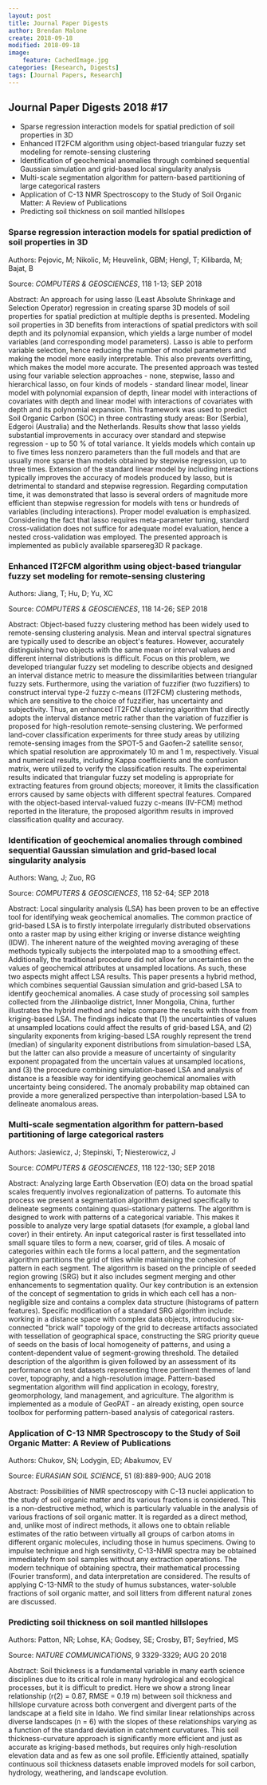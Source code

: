 ```yaml
---
layout: post
title: Journal Paper Digests
author: Brendan Malone
create: 2018-09-18
modified: 2018-09-18
image:
    feature: CachedImage.jpg
categories: [Research, Digests]
tags: [Journal Papers, Research]
---
```


## Journal Paper Digests 2018 #17


* Sparse regression interaction models for spatial prediction of soil properties in 3D
* Enhanced IT2FCM algorithm using object-based triangular fuzzy set modeling for remote-sensing clustering
* Identification of geochemical anomalies through combined sequential Gaussian simulation and grid-based local singularity analysis
* Multi-scale segmentation algorithm for pattern-based partitioning of large categorical rasters
* Application of C-13 NMR Spectroscopy to the Study of Soil Organic Matter: A Review of Publications
* Predicting soil thickness on soil mantled hillslopes




<!--more-->

### Sparse regression interaction models for spatial prediction of soil properties in 3D

Authors:
Pejovic, M; Nikolic, M; Heuvelink, GBM; Hengl, T; Kilibarda, M; Bajat, B

Source:
*COMPUTERS & GEOSCIENCES*, 118 1-13; SEP 2018 

Abstract:
An approach for using lasso (Least Absolute Shrinkage and Selection
Operator) regression in creating sparse 3D models of soil properties for
spatial prediction at multiple depths is presented. Modeling soil
properties in 3D benefits from interactions of spatial predictors with
soil depth and its polynomial expansion, which yields a large number of
model variables (and corresponding model parameters). Lasso is able to
perform variable selection, hence reducing the number of model
parameters and making the model more easily interpretable. This also
prevents overfitting, which makes the model more accurate. The presented
approach was tested using four variable selection approaches - none,
stepwise, lasso and hierarchical lasso, on four kinds of models -
standard linear model, linear model with polynomial expansion of depth,
linear model with interactions of covariates with depth and linear model
with interactions of covariates with depth and its polynomial expansion.
This framework was used to predict Soil Organic Carbon (SOC) in three
contrasting study areas: Bor (Serbia), Edgeroi (Australia) and the
Netherlands. Results show that lasso yields substantial improvements in
accuracy over standard and stepwise regression - up to 50 % of total
variance. It yields models which contain up to five times less nonzero
parameters than the full models and that are usually more sparse than
models obtained by stepwise regression, up to three times. Extension of
the standard linear model by including interactions typically improves
the accuracy of models produced by lasso, but is detrimental to standard
and stepwise regression. Regarding computation time, it was demonstrated
that lasso is several orders of magnitude more efficient than stepwise
regression for models with tens or hundreds of variables (including
interactions). Proper model evaluation is emphasized. Considering the
fact that lasso requires meta-parameter tuning, standard
cross-validation does not suffice for adequate model evaluation, hence a
nested cross-validation was employed. The presented approach is
implemented as publicly available sparsereg3D R package.


### Enhanced IT2FCM algorithm using object-based triangular fuzzy set modeling for remote-sensing clustering

Authors:
Jiang, T; Hu, D; Yu, XC

Source:
*COMPUTERS & GEOSCIENCES*, 118 14-26; SEP 2018 

Abstract:
Object-based fuzzy clustering method has been widely used to
remote-sensing clustering analysis. Mean and interval spectral
signatures are typically used to describe an object's features. However,
accurately distinguishing two objects with the same mean or interval
values and different internal distributions is difficult. Focus on this
problem, we developed triangular fuzzy set modeling to describe objects
and designed an interval distance metric to measure the dissimilarities
between triangular fuzzy sets. Furthermore, using the variation of
fuzzifier (two fuzzifiers) to construct interval type-2 fuzzy c-means
(IT2FCM) clustering methods, which are sensitive to the choice of
fuzzifier, has uncertainty and subjectivity. Thus, an enhanced IT2FCM
clustering algorithm that directly adopts the interval distance metric
rather than the variation of fuzzifier is proposed for high-resolution
remote-sensing clustering. We performed land-cover classification
experiments for three study areas by utilizing remote-sensing images
from the SPOT-5 and Gaofen-2 satellite sensor, which spatial resolution
are approximately 10 m and 1 m, respectively. Visual and numerical
results, including Kappa coefficients and the confusion matrix, were
utilized to verify the classification results. The experimental results
indicated that triangular fuzzy set modeling is appropriate for
extracting features from ground objects; moreover, it limits the
classification errors caused by same objects with different spectral
features. Compared with the object-based interval-valued fuzzy c-means
(IV-FCM) method reported in the literature, the proposed algorithm
results in improved classification quality and accuracy.

### Identification of geochemical anomalies through combined sequential Gaussian simulation and grid-based local singularity analysis

Authors:
Wang, J; Zuo, RG

Source:
*COMPUTERS & GEOSCIENCES*, 118 52-64; SEP 2018 

Abstract:
Local singularity analysis (LSA) has been proven to be an effective tool
for identifying weak geochemical anomalies. The common practice of
grid-based LSA is to firstly interpolate irregularly distributed
observations onto a raster map by using either kriging or inverse
distance weighting (IDW). The inherent nature of the weighted moving
averaging of these methods typically subjects the interpolated map to a
smoothing effect. Additionally, the traditional procedure did not allow
for uncertainties on the values of geochemical attributes at unsampled
locations. As such, these two aspects might affect LSA results. This
paper presents a hybrid method, which combines sequential Gaussian
simulation and grid-based LSA to identify geochemical anomalies. A case
study of processing soil samples collected from the Jilinbaolige
district, Inner Mongolia, China, further illustrates the hybrid method
and helps compare the results with those from kriging-based LSA. The
findings indicate that (1) the uncertainties of values at unsampled
locations could affect the results of grid-based LSA, and (2)
singularity exponents from kriging-based LSA roughly represent the trend
(median) of singularity exponent distributions from simulation-based
LSA, but the latter can also provide a measure of uncertainty of
singularity exponent propagated from the uncertain values at unsampled
locations, and (3) the procedure combining simulation-based LSA and
analysis of distance is a feasible way for identifying geochemical
anomalies with uncertainty being considered. The anomaly probability map
obtained can provide a more generalized perspective than
interpolation-based LSA to delineate anomalous areas.

### Multi-scale segmentation algorithm for pattern-based partitioning of large categorical rasters

Authors:
Jasiewicz, J; Stepinski, T; Niesterowicz, J

Source:
*COMPUTERS & GEOSCIENCES*, 118 122-130; SEP 2018 

Abstract:
Analyzing large Earth Observation (EO) data on the broad spatial scales
frequently involves regionalization of patterns. To automate this
process we present a segmentation algorithm designed specifically to
delineate segments containing quasi-stationary patterns. The algorithm
is designed to work with patterns of a categorical variable. This makes
it possible to analyze very large spatial datasets (for example, a
global land cover) in their entirety. An input categorical raster is
first tessellated into small square tiles to form a new, coarser, grid
of tiles. A mosaic of categories within each tile forms a local pattern,
and the segmentation algorithm partitions the grid of tiles while
maintaining the cohesion of pattern in each segment. The algorithm is
based on the principle of seeded region growing (SRG) but it also
includes segment merging and other enhancements to segmentation quality.
Our key contribution is an extension of the concept of segmentation to
grids in which each cell has a non-negligible size and contains a
complex data structure (histograms of pattern features). Specific
modification of a standard SRG algorithm include: working in a distance
space with complex data objects, introducing six-connected "brick wall"
topology of the grid to decrease artifacts associated with tessellation
of geographical space, constructing the SRG priority queue of seeds on
the basis of local homogeneity of patterns, and using a
content-dependent value of segment-growing threshold. The detailed
description of the algorithm is given followed by an assessment of its
performance on test datasets representing three pertinent themes of land
cover, topography, and a high-resolution image. Pattern-based
segmentation algorithm will find application in ecology, forestry,
geomorphology, land management, and agriculture. The algorithm is
implemented as a module of GeoPAT - an already existing, open source
toolbox for performing pattern-based analysis of categorical rasters.

### Application of C-13 NMR Spectroscopy to the Study of Soil Organic Matter: A Review of Publications

Authors:
Chukov, SN; Lodygin, ED; Abakumov, EV

Source:
*EURASIAN SOIL SCIENCE*, 51 (8):889-900; AUG 2018 

Abstract:
Possibilities of NMR spectroscopy with C-13 nuclei application to the
study of soil organic matter and its various fractions is considered.
This is a non-destructive method, which is particularly valuable in the
analysis of various fractions of soil organic matter. It is regarded as
a direct method, and, unlike most of indirect methods, it allows one to
obtain reliable estimates of the ratio between virtually all groups of
carbon atoms in different organic molecules, including those in humus
specimens. Owing to impulse technique and high sensitivity, C-13-NMR
spectra may be obtained immediately from soil samples without any
extraction operations. The modern technique of obtaining spectra, their
mathematical processing (Fourier transform), and data interpretation are
considered. The results of applying C-13-NMR to the study of humus
substances, water-soluble fractions of soil organic matter, and soil
litters from different natural zones are discussed.

### Predicting soil thickness on soil mantled hillslopes

Authors:
Patton, NR; Lohse, KA; Godsey, SE; Crosby, BT; Seyfried, MS

Source:
*NATURE COMMUNICATIONS*, 9 3329-3329; AUG 20 2018 

Abstract:
Soil thickness is a fundamental variable in many earth science
disciplines due to its critical role in many hydrological and ecological
processes, but it is difficult to predict. Here we show a strong linear
relationship (r(2) = 0.87, RMSE = 0.19 m) between soil thickness and
hillslope curvature across both convergent and divergent parts of the
landscape at a field site in Idaho. We find similar linear relationships
across diverse landscapes (n = 6) with the slopes of these relationships
varying as a function of the standard deviation in catchment curvatures.
This soil thickness-curvature approach is significantly more efficient
and just as accurate as kriging-based methods, but requires only
high-resolution elevation data and as few as one soil profile.
Efficiently attained, spatially continuous soil thickness datasets
enable improved models for soil carbon, hydrology, weathering, and
landscape evolution.





